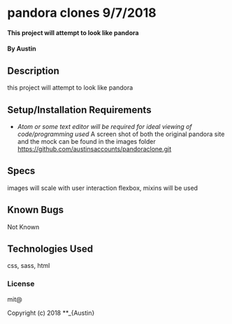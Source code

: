 # pandora clones  9/7/2018

#### This project will attempt to look like pandora

#### By Austin

## Description

this project will attempt to look like pandora

## Setup/Installation Requirements

* _Atom or some text editor will be required for ideal viewing of code/programming used_
A screen shot of both the original pandora site and the mock can be found in the images folder
https://github.com/austinsaccounts/pandoraclone.git

## Specs
images will scale with user interaction
flexbox, mixins will be used 

## Known Bugs
Not Known

## Technologies Used
css, sass, html

### License
 mit@

Copyright (c) 2018 **_{Austin}
